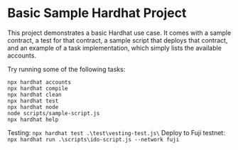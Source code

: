 # Basic Sample Hardhat Project

This project demonstrates a basic Hardhat use case. It comes with a sample contract, a test for that contract, a sample script that deploys that contract, and an example of a task implementation, which simply lists the available accounts.

Try running some of the following tasks:

```shell
npx hardhat accounts
npx hardhat compile
npx hardhat clean
npx hardhat test
npx hardhat node
node scripts/sample-script.js
npx hardhat help
```

Testing: ```npx hardhat test .\test\vesting-test.js\```
Deploy to Fuji testnet: ```npx hardhat run .\scripts\ido-script.js --network fuji```
